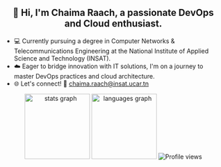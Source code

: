 <div align="center">
  <h2>
    👋 Hi, I'm Chaima Raach, a passionate DevOps and Cloud enthusiast.
  </h2>
  <ul align="left">
    <li>💻 Currently pursuing a degree in Computer Networks & Telecommunications Engineering at the National Institute of Applied Science and Technology (INSAT).</li>
    <li>☁️ Eager to bridge innovation with IT solutions, I'm on a journey to master DevOps practices and cloud architecture.</li>
    <li>🌐 Let's connect! 🚀 <a href="mailto:chaima.raach@insat.ucar.tn">chaima.raach@insat.ucar.tn</a></li>
  </ul>
  <div>
    <img src="https://github-readme-stats.vercel.app/api?username=chaimaraachh&hide_title=false&hide_rank=false&show_icons=true&count_private=true&disable_animations=false&theme=dracula&locale=en&hide_border=false" height="150" alt="stats graph" />
    <img src="https://github-readme-stats.vercel.app/api/top-langs?username=chaimaraachh&locale=en&hide_title=false&layout=compact&card_width=320&langs_count=10&theme=dracula&hide_border=false" height="150" alt="languages graph" />
    <img src="https://komarev.com/ghpvc/?username=chaimaraachh&color=brightgreen&style=flat-square" alt="Profile views" />
  </div>
</div>
